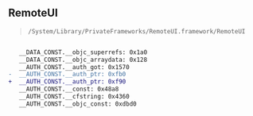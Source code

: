 ## RemoteUI

> `/System/Library/PrivateFrameworks/RemoteUI.framework/RemoteUI`

```diff

   __DATA_CONST.__objc_superrefs: 0x1a0
   __DATA_CONST.__objc_arraydata: 0x128
   __AUTH_CONST.__auth_got: 0x1570
-  __AUTH_CONST.__auth_ptr: 0xfb0
+  __AUTH_CONST.__auth_ptr: 0xf90
   __AUTH_CONST.__const: 0x48a8
   __AUTH_CONST.__cfstring: 0x4360
   __AUTH_CONST.__objc_const: 0xdbd0

```

